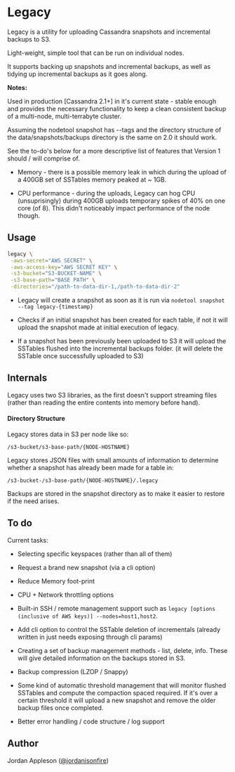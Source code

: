 Legacy
======

Legacy is a utility for uploading Cassandra snapshots and incremental backups to S3.

Light-weight, simple tool that can be run on individual nodes.

It supports backing up snapshots and incremental backups, as well as tidying up incremental backups as it goes along.

**Notes:**

Used in production [Cassandra 2.1+] in it's current state - stable enough and provides the necessary functionality to keep a clean consistent backup of a multi-node, multi-terrabyte cluster.

Assuming the nodetool snapshot has --tags and the directory structure of the data/snapshots/backups directory is the same on 2.0 it should work.

See the to-do's below for a more descriptive list of features that Version 1 should / will comprise of.

- Memory - there is a possible memory leak in which during the upload of a 400GB set of SSTables memory peaked at ~ 1GB.

- CPU performance - during the uploads, Legacy can hog CPU (unsuprisingly) during 400GB uploads temporary spikes of 40% on one core (of 8). This didn't noticeably impact performance of the node though.

Usage
-----

```bash
legacy \
 -aws-secret="AWS SECRET" \
 -aws-access-key="AWS SECRET KEY" \
 -s3-bucket="S3-BUCKET-NAME" \
 -s3-base-path="BASE PATH" \
 -directories="/path-to-data-dir-1,/path-to-data-dir-2"
```


- Legacy will create a snapshot as soon as it is run via ```nodetool snapshot --tag legacy-{timestamp}```

- Checks if an initial snapshot has been created for each table, if not it will upload the snapshot made at initial execution of legacy.

- If a snapshot has been previously been uploaded to S3 it will upload the SSTables flushed into the incremental backups folder.
(it will delete the SSTable once successfully uploaded to S3)

Internals
---------

Legacy uses two S3 libraries, as the first doesn't support streaming files (rather than reading the entire contents into memory before hand).

#### Directory Structure ####

Legacy stores data in S3 per node like so:

`/s3-bucket/s3-base-path/{NODE-HOSTNAME}`

Legacy stores JSON files with small amounts of information to determine whether a snapshot has already been made for a table in:

`/s3-bucket-/s3-base-path/{NODE-HOSTNAME}/.legacy`

Backups are stored in the snapshot directory as to make it easier to restore if the need arises.

To do
------

Current tasks:

- Selecting specific keyspaces (rather than all of them)

- Request a brand new snapshot (via a cli option)

- Reduce Memory foot-print

- CPU + Network throttling options

- Built-in SSH / remote management support such as `legacy [options (inclusive of AWS keys)] --nodes=host1,host2`.

- Add cli option to control the SSTable deletion of incrementals (already written in just needs exposing through cli params)

- Creating a set of backup management methods - list, delete, info. These will give detailed information on the backups stored in S3.

- Backup compression (LZOP / Snappy)

- Some kind of automatic threshold management that will monitor flushed SSTables and compute the compaction spaced required. If it's over a certain threshold it will upload a new snapshot and remove the older backup files once completed.

- Better error handling / code structure / log support

Author
------

Jordan Appleson ([@jordanisonfire](https://twitter.com/jordanisonfire))
